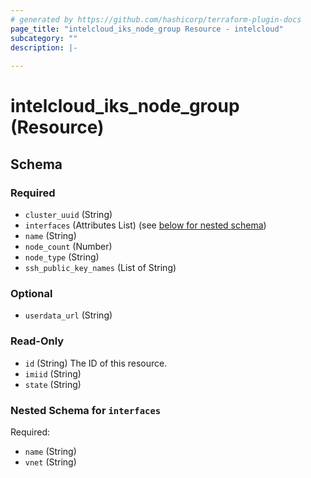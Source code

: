 ```yaml
---
# generated by https://github.com/hashicorp/terraform-plugin-docs
page_title: "intelcloud_iks_node_group Resource - intelcloud"
subcategory: ""
description: |-
  
---
```


# intelcloud_iks_node_group (Resource)





<!-- schema generated by tfplugindocs -->
## Schema

### Required

- `cluster_uuid` (String)
- `interfaces` (Attributes List) (see [below for nested schema](#nestedatt--interfaces))
- `name` (String)
- `node_count` (Number)
- `node_type` (String)
- `ssh_public_key_names` (List of String)

### Optional

- `userdata_url` (String)

### Read-Only

- `id` (String) The ID of this resource.
- `imiid` (String)
- `state` (String)

<a id="nestedatt--interfaces"></a>
### Nested Schema for `interfaces`

Required:

- `name` (String)
- `vnet` (String)

